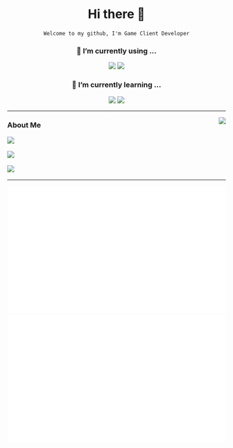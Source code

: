 # <div align ="center"> Hi there 👋</div>

<div align ="center">
 
```
Welcome to my github, I'm Game Client Developer
```

</div>

### <div align ="center"> 🔭 I’m currently using ... </div>

<p align="center">
 <img src="https://img.shields.io/badge/-Unity-black?logo=Unity&logoColor=white">
 <img src="https://img.shields.io/badge/-C%23-blue?logo=csharp&logoColor=white">
</p>

### <div align ="center"> 🌱 I’m currently learning ... </div>

<p align="center">
 <img src="https://img.shields.io/badge/-UE5-white?logo=unrealengine&logoColor=white&color=%230E1128">
 <img src="https://img.shields.io/badge/C++-00599C?style=badge&logo=Cplusplus&logoColor=white">
</p>

***

<a href="https://solved.ac/anwl"><img align="right" src="http://mazassumnida.wtf/api/v2/generate_badge?boj=anwl&theme=dark"/></a>

### About Me
<p><a href="https://wnstjd0605.tistory.com/"><img src="https://img.shields.io/badge/-Tistory-orange?logo=tistory&logoColor=white"></a></p>
<p><a href="https://www.youtube.com/channel/UCV-caO_GNgfbttuqRYtCJ2A"><img src="https://img.shields.io/badge/-Youtube-white?logo=youtube&logoColor=red"></a></p>
<p><a href="https://ggm.gondr.net/user/profile/187"><img src="https://img.shields.io/badge/-Portfolio-darkgreen?logo=&logoColor=white"></a></p>


***

<div align="justify">

![](https://raw.githubusercontent.com/JUNSUNG06/github-stats-transparent/output/generated/overview.svg)
![](https://raw.githubusercontent.com/JUNSUNG06/github-stats-transparent/output/generated/languages.svg)

</div>

<!--
**JUNSUNG06/JUNSUNG06** is a ✨ _special_ ✨ repository because its `README.md` (this file) appears on your GitHub profile.

Here are some ideas to get you started:

- 
- 
- 👯 I’m looking to collaborate on ...
- 🤔 I’m looking for help with ...
- 💬 Ask me about ...
- 📫 How to reach me: ...
- 😄 Pronouns: ...
- ⚡ Fun fact: ...
-->

